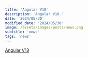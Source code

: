 ```yaml
---
title: 'Angular V18'
description: 'Angular V18.'
date: '2024/05/30'
modified_date: '2024/05/30'
image: /assets/images/posts/news.png
subtitle: 'news'
tags: 'news'
---
```


[Angular V18](https://blog.angular.dev/angular-v18-is-now-available-e79d5ac0affe)
